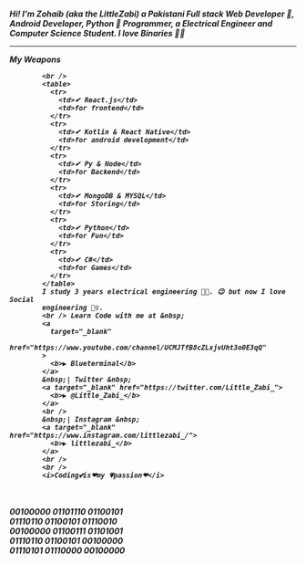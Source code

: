  <h5>
            Hi! I'm Zohaib <i>(aka the LittleZabi)</i> a Pakistani Full stack
            Web Developer 🦾, Android Developer, Python 🐍 Programmer, a
            Electrical Engineer and Computer Science Student. I love Binaries 👨‍💻
            &nbsp;
            <br />
            <hr/>
            <i>My Weapons</i>
 
            <br />
            <table>
              <tr>
                <td>✔ React.js</td>
                <td>for frontend</td>
              </tr>
              <tr>
                <td>✔ Kotlin & React Native</td>
                <td>for android development</td>
              </tr>
              <tr>
                <td>✔ Py & Node</td>
                <td>for Backend</td>
              </tr>
              <tr>
                <td>✔ MongoDB & MYSQL</td>
                <td>for Storing</td>
              </tr>
              <tr>
                <td>✔ Python</td>
                <td>for Fun</td>
              </tr>
              <tr>
                <td>✔ C#</td>
                <td>for Games</td>
              </tr>
            </table>
            I study 3 years electrical engineering 🏴‍☠️. 😉 but now I love Social
            engineering 🧛‍♀️.
            <br /> Learn Code with me at &nbsp;
            <a
              target="_blank"
              href="https://www.youtube.com/channel/UCMJTfB8cZLxjvUht3o0E3qQ"
            >
              <b>▶ Blueterminal</b>
            </a>
            &nbsp;| Twitter &nbsp;
            <a target="_blank" href="https://twitter.com/Little_Zabi_">
              <b>▶ @Little_Zabi_</b>
            </a>
            <br />
            &nbsp;| Instagram &nbsp;
            <a target="_blank" href="https://www.instagram.com/littlezabi_/">
              <b>▶ littlezabi_</b>
            </a>
            <br />
            <br />
            <i>Coding💕is❤my 💗passion❤</i>
 <br />
            <i>
              <br />
              00100000 01101110 01100101 <br />
              01110110 01100101 01110010 <br />
              00100000 01100111 01101001 <br />
              01110110 01100101 00100000 <br />
              01110101 01110000 00100000 <br />
            </i>
          </h5>
